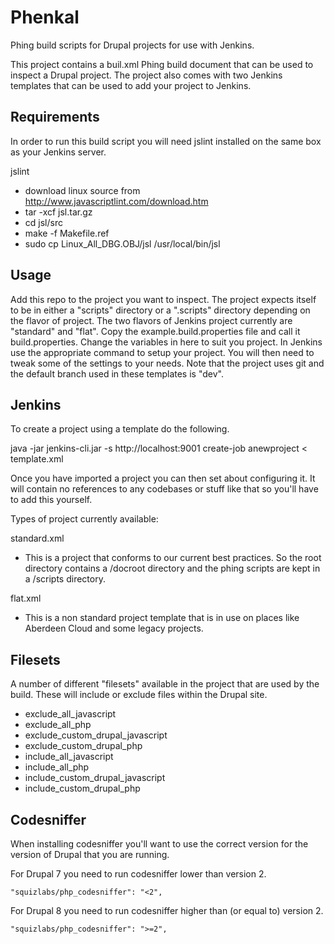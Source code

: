 Phenkal
=======

Phing build scripts for Drupal projects for use with Jenkins.

This project contains a buil.xml Phing build document that can be used to inspect a Drupal project. The project also comes with two Jenkins templates that can be used to add your project to Jenkins.

Requirements
------------

In order to run this build script you will need jslint installed on the same box as your Jenkins server.

jslint
  - download linux source from http://www.javascriptlint.com/download.htm
  - tar -xcf jsl.tar.gz
  - cd jsl/src
  - make -f Makefile.ref
  - sudo cp Linux_All_DBG.OBJ/jsl /usr/local/bin/jsl

Usage
-----

Add this repo to the project you want to inspect. The project expects itself to be in either a "scripts" directory or a ".scripts" directory depending on the flavor of project. The two flavors of Jenkins project currently are "standard" and "flat".
Copy the example.build.properties file and call it build.properties. Change the variables in here to suit you project.
In Jenkins use the appropriate command to setup your project. You will then need to tweak some of the settings to your needs. Note that the project uses git and the default branch used in these templates is "dev".

Jenkins
-------
To create a project using a template do the following.

java -jar jenkins-cli.jar -s http://localhost:9001 create-job anewproject < template.xml

Once you have imported a project you can then set about configuring it. It will contain no references to any codebases or stuff like that so you'll have to add this yourself.

Types of project currently available:

standard.xml
- This is a project that conforms to our current best practices. So the root directory contains a /docroot directory and the phing scripts are kept in a /scripts directory.

flat.xml
- This is a non standard project template that is in use on places like Aberdeen Cloud and some legacy projects.


Filesets
--------

A number of different "filesets" available in the project that are used by the build. These will include or exclude files within the Drupal site.

- exclude_all_javascript
- exclude_all_php
- exclude_custom_drupal_javascript
- exclude_custom_drupal_php
- include_all_javascript
- include_all_php
- include_custom_drupal_javascript
- include_custom_drupal_php


Codesniffer
-----------

When installing codesniffer you'll want to use the correct version for the version of Drupal that you are running.

For Drupal 7 you need to run codesniffer lower than version 2.

    "squizlabs/php_codesniffer": "<2",

For Drupal 8 you need to run codesniffer higher than (or equal to) version 2.

    "squizlabs/php_codesniffer": ">=2",
